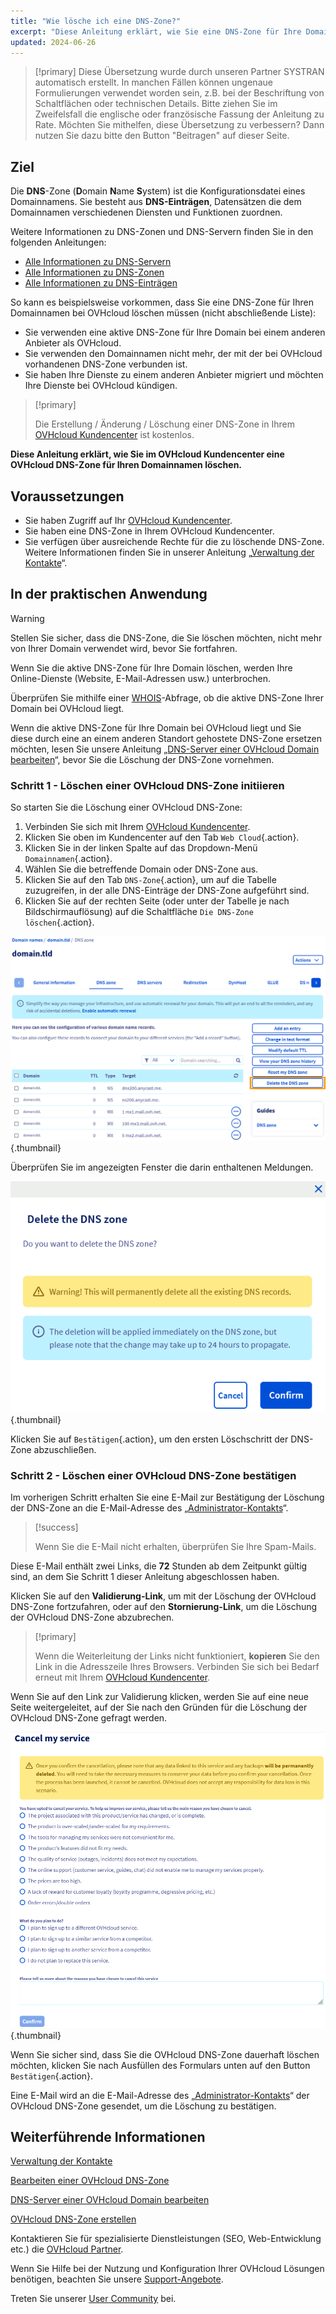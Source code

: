 ```yaml
---
title: "Wie lösche ich eine DNS-Zone?"
excerpt: "Diese Anleitung erklärt, wie Sie eine DNS-Zone für Ihre Domain über Ihr OVHcloud Kundencenter"
updated: 2024-06-26
---
```


> [!primary]
> Diese Übersetzung wurde durch unseren Partner SYSTRAN automatisch erstellt. In manchen Fällen können ungenaue Formulierungen verwendet worden sein, z.B. bei der Beschriftung von Schaltflächen oder technischen Details. Bitte ziehen Sie im Zweifelsfall die englische oder französische Fassung der Anleitung zu Rate. Möchten Sie mithelfen, diese Übersetzung zu verbessern? Dann nutzen Sie dazu bitte den Button "Beitragen" auf dieser Seite.
>

## Ziel

Die **DNS**-Zone (**D**omain **N**ame **S**ystem) ist die Konfigurationsdatei eines Domainnamens. Sie besteht aus **DNS-Einträgen**, Datensätzen die dem Domainnamen verschiedenen Diensten und Funktionen zuordnen.

Weitere Informationen zu DNS-Zonen und DNS-Servern finden Sie in den folgenden Anleitungen: 

- [Alle Informationen zu DNS-Servern](/pages/web_cloud/domains/dns_server_general_information)
- [Alle Informationen zu DNS-Zonen](/pages/web_cloud/domains/dns_zone_general_information)
- [Alle Informationen zu DNS-Einträgen](/pages/web_cloud/domains/dns_zone_records)

So kann es beispielsweise vorkommen, dass Sie eine DNS-Zone für Ihren Domainnamen bei OVHcloud löschen müssen (nicht abschließende Liste):

- Sie verwenden eine aktive DNS-Zone für Ihre Domain bei einem anderen Anbieter als OVHcloud.
- Sie verwenden den Domainnamen nicht mehr, der mit der bei OVHcloud vorhandenen DNS-Zone verbunden ist.
- Sie haben Ihre Dienste zu einem anderen Anbieter migriert und möchten Ihre Dienste bei OVHcloud kündigen.

> [!primary]
>
> Die Erstellung / Änderung / Löschung einer DNS-Zone in Ihrem [OVHcloud Kundencenter](/links/manager) ist kostenlos.
>

**Diese Anleitung erklärt, wie Sie im OVHcloud Kundencenter eine OVHcloud DNS-Zone für Ihren Domainnamen löschen.**

## Voraussetzungen

- Sie haben Zugriff auf Ihr [OVHcloud Kundencenter](/links/manager).
- Sie haben eine DNS-Zone in Ihrem OVHcloud Kundencenter.
- Sie verfügen über ausreichende Rechte für die zu löschende DNS-Zone. Weitere Informationen finden Sie in unserer Anleitung „[Verwaltung der Kontakte](/pages/account_and_service_management/account_information/managing_contacts)“.

## In der praktischen Anwendung

> [!warning]
>
> Stellen Sie sicher, dass die DNS-Zone, die Sie löschen möchten, nicht mehr von Ihrer Domain verwendet wird, bevor Sie fortfahren.
>
> Wenn Sie die aktive DNS-Zone für Ihre Domain löschen, werden Ihre Online-Dienste (Website, E-Mail-Adressen usw.) unterbrochen.
>
> Überprüfen Sie mithilfe einer [WHOIS](/links/web/domains-whois)-Abfrage, ob die aktive DNS-Zone Ihrer Domain bei OVHcloud liegt.
>
> Wenn die aktive DNS-Zone für Ihre Domain bei OVHcloud liegt und Sie diese durch eine an einem anderen Standort gehostete DNS-Zone ersetzen möchten, lesen Sie unsere Anleitung „[DNS-Server einer OVHcloud Domain bearbeiten](/pages/web_cloud/domains/dns_server_edit)“, bevor Sie die Löschung der DNS-Zone vornehmen.
>

### Schritt 1 - Löschen einer OVHcloud DNS-Zone initiieren

So starten Sie die Löschung einer OVHcloud DNS-Zone: 

1. Verbinden Sie sich mit Ihrem [OVHcloud Kundencenter](/links/manager).
2. Klicken Sie oben im Kundencenter auf den Tab `Web Cloud`{.action}.
3. Klicken Sie in der linken Spalte auf das Dropdown-Menü `Domainnamen`{.action}.
4. Wählen Sie die betreffende Domain oder DNS-Zone aus.
5. Klicken Sie auf den Tab `DNS-Zone`{.action}, um auf die Tabelle zuzugreifen, in der alle DNS-Einträge der DNS-Zone aufgeführt sind.
6. Klicken Sie auf der rechten Seite (oder unter der Tabelle je nach Bildschirmauflösung) auf die Schaltfläche `Die DNS-Zone löschen`{.action}.

![delete the DNS zone](images/delete-the-dns-zone.png){.thumbnail}

Überprüfen Sie im angezeigten Fenster die darin enthaltenen Meldungen.

![delete the DNS zone validation](images/delete-the-dns-zone-confirmation.png){.thumbnail}

Klicken Sie auf `Bestätigen`{.action}, um den ersten Löschschritt der DNS-Zone abzuschließen.

### Schritt 2 - Löschen einer OVHcloud DNS-Zone bestätigen

Im vorherigen Schritt erhalten Sie eine E-Mail zur Bestätigung der Löschung der DNS-Zone an die E-Mail-Adresse des „[Administrator-Kontakts](/pages/account_and_service_management/account_information/managing_contacts)“.

> [!success]
>
> Wenn Sie die E-Mail nicht erhalten, überprüfen Sie Ihre Spam-Mails.
>

Diese E-Mail enthält zwei Links, die **72** Stunden ab dem Zeitpunkt gültig sind, an dem Sie Schritt 1 dieser Anleitung abgeschlossen haben.

Klicken Sie auf den **Validierung-Link**, um mit der Löschung der OVHcloud DNS-Zone fortzufahren, oder auf den **Stornierung-Link**, um die Löschung der OVHcloud DNS-Zone abzubrechen.

> [!primary]
>
> Wenn die Weiterleitung der Links nicht funktioniert, **kopieren** Sie den Link in die Adresszeile Ihres Browsers. Verbinden Sie sich bei Bedarf erneut mit Ihrem [OVHcloud Kundencenter](/links/manager).
>

Wenn Sie auf den Link zur Validierung klicken, werden Sie auf eine neue Seite weitergeleitet, auf der Sie nach den Gründen für die Löschung der OVHcloud DNS-Zone gefragt werden.

![cancel the service](images/cancel-my-service.png){.thumbnail}

Wenn Sie sicher sind, dass Sie die OVHcloud DNS-Zone dauerhaft löschen möchten, klicken Sie nach Ausfüllen des Formulars unten auf den Button `Bestätigen`{.action}.

Eine E-Mail wird an die E-Mail-Adresse des „[Administrator-Kontakts](/pages/account_and_service_management/account_information/managing_contacts)“
der OVHcloud DNS-Zone gesendet, um die Löschung zu bestätigen.

## Weiterführende Informationen

[Verwaltung der Kontakte](/pages/account_and_service_management/account_information/managing_contacts)

[Bearbeiten einer OVHcloud DNS-Zone](/pages/web_cloud/domains/dns_zone_edit)

[DNS-Server einer OVHcloud Domain bearbeiten](/pages/web_cloud/domains/dns_server_edit)

[OVHcloud DNS-Zone erstellen](/pages/web_cloud/domains/dns_zone_create)
 
Kontaktieren Sie für spezialisierte Dienstleistungen (SEO, Web-Entwicklung etc.) die [OVHcloud Partner](/links/partner).
 
Wenn Sie Hilfe bei der Nutzung und Konfiguration Ihrer OVHcloud Lösungen benötigen, beachten Sie unsere [Support-Angebote](/links/support).
 
Treten Sie unserer [User Community](/links/community) bei.
